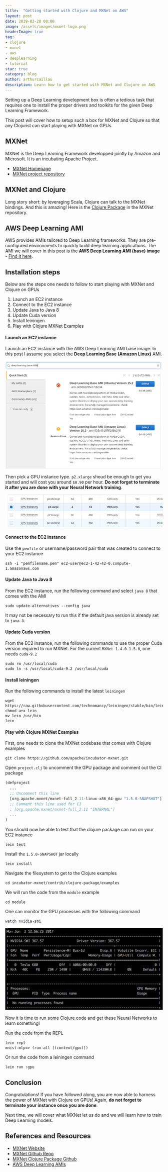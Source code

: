 ```yaml
---
title:  "Getting started with Clojure and MXNet on AWS"
layout: post
date: 2019-02-28 00:00
image: /assets/images/mxnet-logo.png
headerImage: true
tag:
- clojure
- mxnet
- aws
- deeplearning
- tutorial
star: true
category: blog
author: arthurcaillau
description: Learn how to get started with MXNet and Clojure on AWS
---
```


Setting up a Deep Learning development box is often a tedious task that requires one to install the proper drivers and toolkits for the given Deep Learning Framework.

This post will cover how to setup such a box for MXNet and Clojure so that any Clojurist can start playing with MXNet on GPUs.

## MXNet

MXNet is the Deep Learning Framework developped jointly by Amazon and Microsoft. It is an incubating Apache Project.

* [MXNet Homepage][1]
* [MXNet project repository][2]

## MXNet and Clojure

Long story short: by leveraging Scala, Clojure can talk to the MXNet bindings. And this is amazing! Here is the [Clojure Package][3] in the MXNet repository.

## AWS Deep Learning AMI

AWS provides AMIs tailored to Deep Learning frameworks. They are pre-configured environments to quickly build deep learning applications.
The AMI we will cover in this post is the **AWS Deep Learning AMI (base) image** - [Find it here][4].

## Installation steps

Below are the steps one needs to follow to start playing with MXNet and Clojure on GPUs

1. Launch an EC2 instance
2. Connect to the EC2 instance
3. Update Java to Java 8
4. Update Cuda version
5. Install leiningen
6. Play with Clojure MXNet Examples

#### Launch an EC2 instance

Launch an EC2 instance with the AWS Deep Learning AMI base image. In this post I assume you select the **Deep Learning Base (Amazon Linux)** AMI.

![AMI Selection](/assets/images/aws-dl-ami/aws-ec2-ami-deep-learning-base.png)

Then pick a GPU instance type. `p2.xlarge` shoud be enough to get you started and will cost you around `$0.90` per hour. **Do not forget to terminate it after you are done with your Neural Network training**.

![Instance Type Selection](/assets/images/aws-dl-ami/aws-ec2-ami-instance-type.png)

#### Connect to the EC2 instance

Use the `pemfile` or username/password pair that was created to connect to your EC2 instance
```
ssh -i "pemfilename.pem" ec2-user@ec2-1-42-42-0.compute-1.amazonaws.com
```

#### Update Java to Java 8

From the EC2 instance, run the following command and select `java 8` that comes with the AMI
```
sudo update-alternatives --config java
```
It may not be necessary to run this if the default java version is already set to `java 8`.

#### Update Cuda version

From the EC2 instance, run the following commands to use the proper Cuda version required to run MXNet. For the current `MXNet 1.4.0-1.5.0`, one needs `cuda-9.2`

```
sudo rm /usr/local/cuda
sudo ln -s /usr/local/cuda-9.2 /usr/local/cuda
```

#### Install leiningen

Run the following commands to install the latest `leiningen`

```
wget https://raw.githubusercontent.com/technomancy/leiningen/stable/bin/lein
chmod a+x lein
mv lein /usr/bin
lein
```

#### Play with Clojure MXNet Examples

First, one needs to clone the MXNet codebase that comes with Clojure examples
```
git clone https://github.com/apache/incubator-mxnet.git
```
Open `project.clj` to uncomment the GPU package and comment out the CI package
```clojure
(defproject
  ...
  ;; Uncomment this line
  [org.apache.mxnet/mxnet-full_2.11-linux-x86_64-gpu "1.5.0-SNAPSHOT"]
  ;; Comment this line used for CI
  ; [org.apache.mxnet/mxnet-full_2.11 "INTERNAL"]
  ...
)
```
You should now be able to test that the clojure package can run on your EC2 instance
```
lein test
```
Install the `1.5.0-SNAPSHOT` jar locally
```
lein install
```
Navigate the filesystem to get to the Clojure examples
```
cd incubator-mxnet/contrib/clojure-package/examples
```
We will run the code from the `module` example
```
cd module
```
One can monitor the GPU processes with the following command
```
watch nvidia-smi
```

![nvidia-smi output](/assets/images/aws-dl-ami/aws-ec2-ami-nvidia-sim.png)

Now it is time to run some Clojure code and get these Neural Networks to learn something!

Run the code from the REPL
```
lein repl
mnist-mlp=> (run-all [(context/gpu)])
```

Or run the code from a leiningen command
```
lein run :gpu
```

## Conclusion

Congratulations! If you have followed along, you are now able to harness the power of MXNet with Clojure on GPUs! Again, **do not forget to terminate your instance once you are done**.

Next time, we will cover what MXNet let us do and we will learn how to train Deep Learning models.

## References and Resources

* [MXNet Website][1]
* [MXNet Github Repo][2]
* [MXNet Clojure Package Github][3]
* [AWS Deep Learning AMIs][4]

[1]: https://mxnet.incubator.apache.org
[2]: https://github.com/apache/incubator-mxnet/
[3]: https://github.com/apache/incubator-mxnet/tree/master/contrib/clojure-package
[4]: https://aws.amazon.com/machine-learning/amis/
